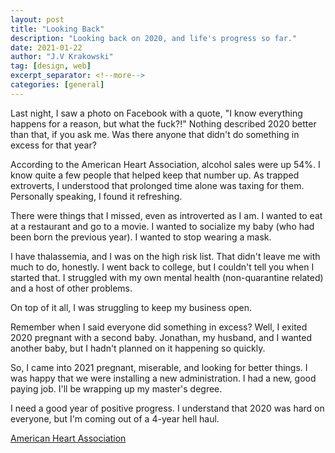 ```yaml
---
layout: post
title: "Looking Back"
description: "Looking back on 2020, and life's progress so far."
date: 2021-01-22
author: "J.V Krakowski"
tag: [design, web]
excerpt_separator: <!--more-->
categories: [general]
---
```



Last night, I saw a photo on Facebook with a quote, "I know everything happens for a reason, but what the fuck?!" Nothing described 2020 better than that, if you ask me. Was there anyone that didn't do something in excess for that year? 

According to the American Heart Association, alcohol sales were up 54%. I know quite a few people that helped keep that number up. As trapped extroverts, I understood that prolonged time alone was taxing for them. Personally speaking, I found it refreshing. 

<!--more-->

There were things that I missed, even as introverted as I am. I wanted to eat at a restaurant and go to a movie. I wanted to socialize my baby (who had been born the previous year). I wanted to stop wearing a mask. 

I have thalassemia, and I was on the high risk list. That didn't leave me with much to do, honestly. I went back to college, but I couldn't tell you when I started that. I struggled with my own mental health (non-quarantine related) and a host of other problems. 

On top of it all, I was struggling to keep my business open.  

Remember when I said everyone did something in excess? Well, I exited 2020 pregnant with a second baby. Jonathan, my husband, and I wanted another baby, but I hadn't planned on it happening so quickly. 

So, I came into 2021 pregnant, miserable, and looking for better things. I was happy that we were installing a new administration. I had a new, good paying job. I'll be wrapping up my master's degree.

I need a good year of positive progress. I understand that 2020 was hard on everyone, but I'm coming out of a 4-year hell haul. 

[American Heart Association]

[American Heart Association]: https://www.heart.org/en/news/2020/07/01/covid-19-pandemic-brings-new-concerns-about-excessive-drinking